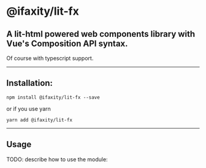 @ifaxity/lit-fx
===================

## A lit-html powered web components library with Vue's Composition API syntax.
Of course with typescript support.

------------------
## Installation:

`npm install @ifaxity/lit-fx --save`

or if you use yarn

`yarn add @ifaxity/lit-fx`

--------
## Usage

TODO: describe how to use the module:
